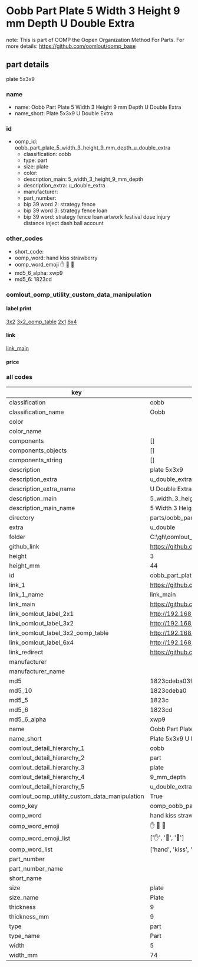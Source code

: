 # Oobb Part Plate 5 Width 3 Height 9 mm Depth U Double Extra  

note: This is part of OOMP the Oopen Organization Method For Parts. For more details: https://github.com/oomlout/oomp_base

##  part details
  



plate 5x3x9



### name
* name: Oobb Part Plate 5 Width 3 Height 9 mm Depth U Double Extra
* name_short: Plate 5x3x9 U Double Extra
### id
* oomp_id: oobb_part_plate_5_width_3_height_9_mm_depth_u_double_extra
  * classification: oobb
  * type: part
  * size: plate
  * color: 
  * description_main: 5_width_3_height_9_mm_depth
  * description_extra: u_double_extra
  * manufacturer: 
  * part_number: 
  * bip 39 word 2: strategy fence
  * bip 39 word 3: strategy fence loan
  * bip 39 word: strategy fence loan artwork festival dose injury distance inject dash ball account

### other_codes
* short_code: 
* oomp_word: hand kiss strawberry
* oomp_word_emoji :hand: :kiss: :strawberry:
* md5_6_alpha: xwp9
* md5_6: 1823cd






### oomlout_oomp_utility_custom_data_manipulation
#### label print
[3x2](http://192.168.1.245:1112/?label=oomp%20xwp9)
[3x2_oomp_table](http://192.168.1.108:1112/?label=oomp%20xwp9)
[2x1](http://192.168.1.242:1112/?label=oomp%20xwp9)
[6x4](http://192.168.1.55:1112/?label=oomp%20xwp9)    

#### link

[link_main](https://github.com/oomlout/oomlout_oobb_version_4_generated_parts/tree/main/navigation_oomp/oobb/part/plate/5_width_3_height_9_mm_depth/u_double_extra/part)                              

#### price







### all codes 
| key | value |  
| --- | --- |  
| classification | oobb |  
| classification_name | Oobb |  
| color |  |  
| color_name |  |  
| components | [] |  
| components_objects | [] |  
| components_string | [] |  
| description | plate 5x3x9 |  
| description_extra | u_double_extra |  
| description_extra_name | U Double Extra |  
| description_main | 5_width_3_height_9_mm_depth |  
| description_main_name | 5 Width 3 Height 9 mm Depth |  
| directory | parts/oobb_part_plate_5_width_3_height_9_mm_depth_u_double_extra |  
| extra | u_double |  
| folder | C:\gh\oomlout_oobb_version_4_generated_parts\parts\oobb_part_plate_5_width_3_height_9_mm_depth_u_double_extra |  
| github_link | https://github.com/oomlout/oomlout_oomp_part_src/tree/main/parts/oobb_part_plate_5_width_3_height_9_mm_depth_u_double_extra |  
| height | 3 |  
| height_mm | 44 |  
| id | oobb_part_plate_5_width_3_height_9_mm_depth_u_double_extra |  
| link_1 | https://github.com/oomlout/oomlout_oobb_version_4_generated_parts/tree/main/navigation_oomp/oobb/part/plate/5_width_3_height_9_mm_depth/u_double_extra/part |  
| link_1_name | link_main |  
| link_main | https://github.com/oomlout/oomlout_oobb_version_4_generated_parts/tree/main/navigation_oomp/oobb/part/plate/5_width_3_height_9_mm_depth/u_double_extra/part |  
| link_oomlout_label_2x1 | http://192.168.1.242:1112/?label=oomp%20xwp9 |  
| link_oomlout_label_3x2 | http://192.168.1.245:1112/?label=oomp%20xwp9 |  
| link_oomlout_label_3x2_oomp_table | http://192.168.1.108:1112/?label=oomp%20xwp9 |  
| link_oomlout_label_6x4 | http://192.168.1.55:1112/?label=oomp%20xwp9 |  
| link_redirect | https://github.com/oomlout/oomlout_oobb_version_4_generated_parts/tree/main/parts/oobb_plate_05_03_09_ex_u_double |  
| manufacturer |  |  
| manufacturer_name |  |  
| md5 | 1823cdeba03fae85062a90d3061546b6 |  
| md5_10 | 1823cdeba0 |  
| md5_5 | 1823c |  
| md5_6 | 1823cd |  
| md5_6_alpha | xwp9 |  
| name | Oobb Part Plate 5 Width 3 Height 9 mm Depth U Double Extra |  
| name_short | Plate 5x3x9 U Double Extra |  
| oomlout_detail_hierarchy_1 | oobb |  
| oomlout_detail_hierarchy_2 | part |  
| oomlout_detail_hierarchy_3 | plate |  
| oomlout_detail_hierarchy_4 | 9_mm_depth |  
| oomlout_detail_hierarchy_5 | u_double_extra |  
| oomlout_oomp_utility_custom_data_manipulation | True |  
| oomp_key | oomp_oobb_part_plate_5_width_3_height_9_mm_depth_u_double_extra |  
| oomp_word | hand kiss strawberry |  
| oomp_word_emoji | :hand: :kiss: :strawberry: |  
| oomp_word_emoji_list | [':hand:', ':kiss:', ':strawberry:'] |  
| oomp_word_list | ['hand', 'kiss', 'strawberry'] |  
| part_number |  |  
| part_number_name |  |  
| short_name |  |  
| size | plate |  
| size_name | Plate |  
| thickness | 9 |  
| thickness_mm | 9 |  
| type | part |  
| type_name | Part |  
| width | 5 |  
| width_mm | 74 |  

